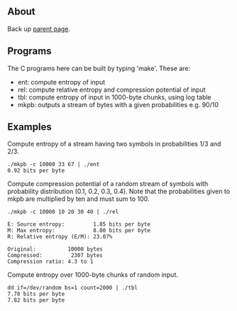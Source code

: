 About
-----

Back up [parent page](https://github.com/troydhanson/info-theory).

Programs
--------

The C programs here can be built by typing 'make'. These are:

* ent:  compute entropy of input
* rel:  compute relative entropy and compression potential of input
* tbl:  compute entropy of input in 1000-byte chunks, using log table
* mkpb: outputs a stream of bytes with a given probabilities e.g. 90/10

Examples
--------

Compute entropy of a stream having two symbols in probabilities 1/3 and 2/3.

    ./mkpb -c 10000 33 67 | ./ent
    0.92 bits per byte

Compute compression potential of a random stream of symbols with probability
distribution (0.1, 0.2, 0.3, 0.4). Note that the probabilities given to mkpb
are multiplied by ten and must sum to 100.

    ./mkpb -c 10000 10 20 30 40 | ./rel
    
    E: Source entropy:         1.85 bits per byte
    M: Max entropy:            8.00 bits per byte
    R: Relative entropy (E/M): 23.07%
    
    Original:          10000 bytes
    Compressed:         2307 bytes
    Compression ratio: 4.3 to 1

Compute entropy over 1000-byte chunks of random input.

    dd if=/dev/random bs=1 count=2000 | ./tbl
    7.78 bits per byte
    7.82 bits per byte

